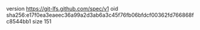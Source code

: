 version https://git-lfs.github.com/spec/v1
oid sha256:e17f0ea3eaeec36a99a2d3ab6a3c45f76fb06bfdcf00362fd766868fc8544bb1
size 151
